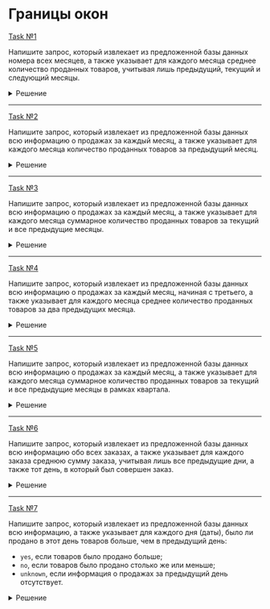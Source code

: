 # Границы окон

[Task №1](https://stepik.org/lesson/1264339/step/14?unit=1278469)

Напишите запрос, который извлекает из предложенной базы данных номера всех месяцев, а также указывает для каждого месяца среднее количество проданных товаров, учитывая лишь предыдущий, текущий и следующий месяцы.

<details>
  <summary>Решение</summary>

  ```sql
  SELECT month,
         AVG(quantity) OVER(ORDER BY month ROWS BETWEEN 1 PRECEDING AND 1 FOLLOWING) AS avg_quantity
  FROM Sales;
  ```

</details>

---

[Task №2](https://stepik.org/lesson/1264339/step/15?unit=1278469)

Напишите запрос, который извлекает из предложенной базы данных всю информацию о продажах за каждый месяц, а также указывает для каждого месяца количество проданных товаров за предыдущий месяц.

<details>
  <summary>Решение</summary>

  ```sql
  SELECT month, quantity,
         COALESCE(SUM(quantity) OVER(ORDER BY month ROWS BETWEEN 1 PRECEDING AND 1 PRECEDING), 0) AS prev_month_quantity
  FROM Sales;
  ```

</details>

---

[Task №3](https://stepik.org/lesson/1264339/step/16?unit=1278469)

Напишите запрос, который извлекает из предложенной базы данных всю информацию о продажах за каждый месяц, а также указывает для каждого месяца суммарное количество проданных товаров за текущий и все предыдущие месяцы.

<details>
  <summary>Решение</summary>

  ```sql
  SELECT month, quantity,
         SUM(quantity) OVER (ORDER BY month ROWS BETWEEN UNBOUNDED PRECEDING AND CURRENT ROW) AS total_quantity
  FROM Sales;
  ```

</details>

---

[Task №4](https://stepik.org/lesson/1264339/step/17?unit=1278469)

Напишите запрос, который извлекает из предложенной базы данных всю информацию о продажах за каждый месяц, начиная с третьего, а также указывает для каждого месяца среднее количество проданных товаров за два предыдущих месяца.

<details>
  <summary>Решение</summary>

  ```sql
  SELECT month, quantity,
         AVG(quantity) OVER (ORDER BY month ROWS BETWEEN 2 PRECEDING AND 1 PRECEDING) AS two_prev_months_avg_quantity
  FROM Sales
  LIMIT 10
  OFFSET 2;
  ```

</details>

---

[Task №5](https://stepik.org/lesson/1264339/step/18?unit=1278469)

Напишите запрос, который извлекает из предложенной базы данных всю информацию о продажах за каждый месяц, а также указывает для каждого месяца суммарное количество проданных товаров за текущий и все предыдущие месяцы в рамках квартала.

<details>
  <summary>Решение</summary>

  ```sql
  WITH QuarterSales AS (
      SELECT month, quantity,
             NTILE(4) OVER (ORDER BY month) AS quarter
      FROM Sales
  )
  
  SELECT month, quantity,
         SUM(quantity) OVER (PARTITION BY quarter ORDER BY month
                             ROWS BETWEEN UNBOUNDED PRECEDING AND CURRENT ROW) AS total_quantity_within_quarter
  FROM QuarterSales;
  ```

</details>

---

[Task №6](https://stepik.org/lesson/1264339/step/28?unit=1278469)

Напишите запрос, который извлекает из предложенной базы данных всю информацию обо всех заказах, а также указывает для каждого заказа среднюю сумму заказа, учитывая лишь все предыдущие дни, а также тот день, в который был совершен заказ.

<details>
  <summary>Решение</summary>

  ```sql
  SELECT id, date, amount,
         AVG(amount) OVER (ORDER BY date) AS avg_amount
  FROM Orders;
  ```

</details>

---

[Task №7](https://stepik.org/lesson/1264339/step/29?unit=1278469)

Напишите запрос, который извлекает из предложенной базы данных всю информацию, а также указывает для каждого дня (даты), было ли продано в этот день товаров больше, чем в предыдущий день:

* `yes`, если товаров было продано больше;
* `no`, если товаров было продано столько же или меньше;
* `unknown`, если информация о продажах за предыдущий день отсутствует.

<details>
  <summary>Решение</summary>

  ```sql
  WITH PrecedingDaySales AS (
      SELECT Sales.*,
             SUM(quantity) OVER (ORDER BY day 
                                 RANGE BETWEEN INTERVAL 1 DAY PRECEDING 
                                               AND INTERVAL 1 DAY PRECEDING) AS sales_yesterday
      FROM Sales
  )
  
  SELECT day, quantity,
         CASE 
             WHEN sales_yesterday < quantity THEN 'yes'
             WHEN sales_yesterday >= quantity THEN 'no'
             ELSE 'unknown'
         END AS sales_better_than_yesterday
  FROM PrecedingDaySales;
  ```

</details>
